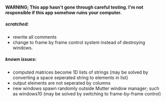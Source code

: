 #### WARNING; This app hasn't gone through careful testing. I'm not responsible if this app somehow ruins your computer. 

##### scratched:
* rewrite all comments
* change to frame by frame control system instead of destroying windows.

##### known issues:
* computed matrices become 1D lists of strings (may be solved by converting a space seperated string to elements in list)
* output elements are not seperated by columns
* new windows spawn randomly outside Mutter window manager; such as windows10 (may be solved by 
                                                                switching to frame-by-frame control)
